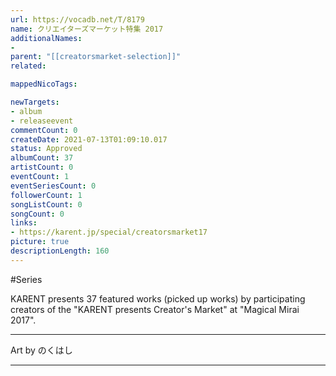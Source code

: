 ```yaml
---
url: https://vocadb.net/T/8179
name: クリエイターズマーケット特集 2017
additionalNames: 
- 
parent: "[[creatorsmarket-selection]]"
related:

mappedNicoTags:

newTargets:
- album
- releaseevent
commentCount: 0
createDate: 2021-07-13T01:09:10.017
status: Approved
albumCount: 37
artistCount: 0
eventCount: 1
eventSeriesCount: 0
followerCount: 1
songListCount: 0
songCount: 0
links: 
- https://karent.jp/special/creatorsmarket17
picture: true
descriptionLength: 160
---
```


#Series

KARENT presents 37 featured works (picked up works) by participating creators of the "KARENT presents Creator's Market" at "Magical Mirai 2017".
___
Art by のくはし

---

